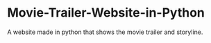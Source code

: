 # Movie-Trailer-Website-in-Python
A website made in python that shows the movie trailer and storyline.
